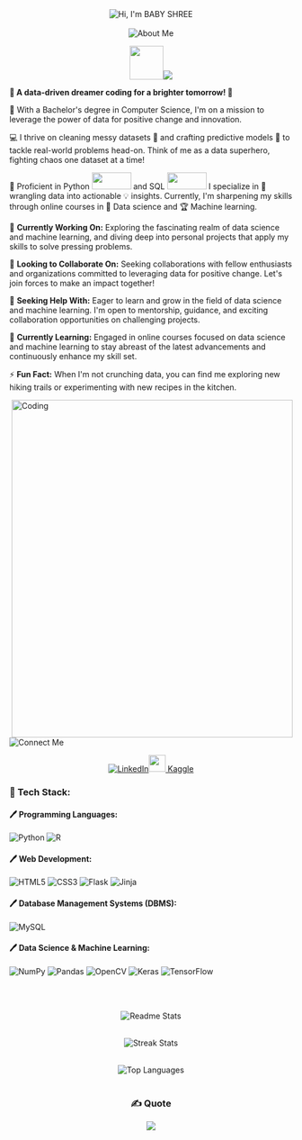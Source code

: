 <div align="center">

<img src="https://readme-typing-svg.herokuapp.com/?font=Righteous&size=40&center=true&vCenter=true&width=500&height=70&duration=3000&lines=Hey+There!+👩🏻‍💻;+I'm+BABY+SHREE!+👩🏻‍💻;" alt="Hi, I'm BABY SHREE" />
<br></br>
<img src="https://readme-typing-svg.herokuapp.com/?font=Righteous&size=35&center=true&vCenter=true&width=500&height=70&duration=7000&lines=About+Me!+🐻‍❄️;+About+Me!;" alt="About Me" />

<img src="https://media.giphy.com/media/hvRJCLFzcasrR4ia7z/giphy.gif" width="60">[![](https://visitcount.itsvg.in/api?id=Babyshree&icon=0&color=1)](https://visitcount.itsvg.in) </div>
**💫 A data-driven dreamer coding for a brighter tomorrow! 🌟**

🌟 With a Bachelor's degree in Computer Science, I'm on a mission to leverage the power of data for positive change and innovation.

💻 I thrive on cleaning messy datasets 🧹 and crafting predictive models 🤖 to tackle real-world problems head-on. Think of me as a data superhero, fighting chaos one dataset at a time!

📝 Proficient in Python [<img src="https://media.giphy.com/media/coxQHKASG60HrHtvkt/giphy.gif" width="70" height="30">](https://giphy.com/gifs/coxQHKASG60HrHtvkt) and SQL [<img src="https://media.giphy.com/media/vISmwpBJUNYzukTnVx/giphy.gif" width="70" height="30">](https://giphy.com/gifs/vISmwpBJUNYzukTnVx)
I specialize in 💭 wrangling data into actionable 💡 insights. Currently, I'm sharpening my skills through online courses in 📙 Data science and 🏆 Machine learning.

🔭 **Currently Working On:** Exploring the fascinating realm of data science and machine learning, and diving deep into personal projects that apply my skills to solve pressing problems.

👯 **Looking to Collaborate On:** Seeking collaborations with fellow enthusiasts and organizations committed to leveraging data for positive change. Let's join forces to make an impact together!

🤝 **Seeking Help With:** Eager to learn and grow in the field of data science and machine learning. I'm open to mentorship, guidance, and exciting collaboration opportunities on challenging projects.

🌱 **Currently Learning:** Engaged in online courses focused on data science and machine learning to stay abreast of the latest advancements and continuously enhance my skill set.

⚡ **Fun Fact:** When I'm not crunching data, you can find me exploring new hiking trails or experimenting with new recipes in the kitchen.

<img align="right" alt="Coding" width="500" height="600" src="https://user-images.githubusercontent.com/53329034/123502306-0fcdfc80-d669-11eb-87e4-d24cccfbbd00.gif">
<img src="https://readme-typing-svg.herokuapp.com/?font=Righteous&size=35&vCenter=true&width=500&height=70&duration=6000&lines=Connect+Me!+🌐;+Connect+Me!;" alt="Connect Me" />
<div align="center">
 
[![LinkedIn](https://img.shields.io/badge/LinkedIn-%230077B5.svg?logo=linkedin&logoColor=white)](https://linkedin.com/in/https://www.linkedin.com/in/baby-shree-j-084406286/)[<img src="https://www.vectorlogo.zone/logos/kaggle/kaggle-icon.svg" width="30" /> Kaggle](https://www.kaggle.com/babyshree)
</div>

### 📑 Tech Stack:
#### 🖊️ Programming Languages:
![Python](https://img.shields.io/badge/python-3670A0?style=for-the-badge&logo=python&logoColor=ffdd54) ![R](https://img.shields.io/badge/r-%23276DC3.svg?style=for-the-badge&logo=r&logoColor=white)

#### 🖊️ Web Development:
![HTML5](https://img.shields.io/badge/html5-%23E34F26.svg?style=for-the-badge&logo=html5&logoColor=white) ![CSS3](https://img.shields.io/badge/css3-%231572B6.svg?style=for-the-badge&logo=css3&logoColor=white) ![Flask](https://img.shields.io/badge/flask-%23000.svg?style=for-the-badge&logo=flask&logoColor=white) ![Jinja](https://img.shields.io/badge/jinja-white.svg?style=for-the-badge&logo=jinja&logoColor=black) 

#### 🖊️ Database Management Systems (DBMS):
![MySQL](https://img.shields.io/badge/mysql-%2300000f.svg?style=for-the-badge&logo=mysql&logoColor=white) 

#### 🖊️ Data Science & Machine Learning:
![NumPy](https://img.shields.io/badge/numpy-%23013243.svg?style=for-the-badge&logo=numpy&logoColor=white) ![Pandas](https://img.shields.io/badge/pandas-%23150458.svg?style=for-the-badge&logo=pandas&logoColor=white) ![OpenCV](https://img.shields.io/badge/opencv-%23white.svg?style=for-the-badge&logo=opencv&logoColor=white) ![Keras](https://img.shields.io/badge/Keras-%23D00000.svg?style=for-the-badge&logo=Keras&logoColor=white) ![TensorFlow](https://img.shields.io/badge/TensorFlow-%23FF6F00.svg?style=for-the-badge&logo=TensorFlow&logoColor=white) 

<div align="center">
 <br/><br/>

  ![Readme Stats](https://github-readme-stats-salesp07.vercel.app/api?username=Babyshree&count_private=true&show_icons=true&theme=react&rank_icon=github&border_radius=10)
<br></br>


![Streak Stats](https://github-readme-streak-stats-salesp07.vercel.app/?user=Babyshree&count_private=true&theme=react&border_radius=10)
<br></br>

![Top Languages](https://github-readme-stats-salesp07.vercel.app/api/top-langs/?username=Babyshree&hide=HTML&langs_count=8&layout=compact&theme=react&border_radius=10&size_weight=0.5&count_weight=0.5&exclude_repo=github-readme-stats)
<br></br>
### ✍️ Quote
![](https://quotes-github-readme.vercel.app/api?type=horizontal&theme=radical)

</div>
